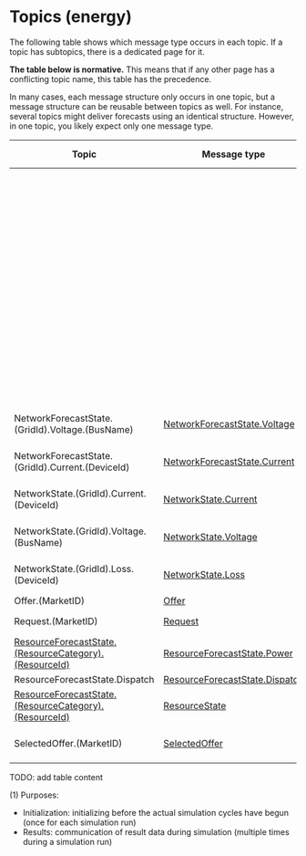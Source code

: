 # Topics (energy)

The following table shows which message type occurs in each topic. If a topic has subtopics, there is a dedicated page for it.

**The table below is normative.** This means that if any other page has a conflicting topic name, this table has the precedence.

In many cases, each message structure only occurs in one topic, but a message structure can be reusable between topics as well. For instance, several topics might deliver forecasts using an identical structure. However, in one topic, you likely expect only one message type.

| Topic | Message type | Purpose; see (1) | Publisher(s) | Subscriber(s) |
|-|-|-|-|-|
|  |  | Results |  |  |
|  |  | Results |  |  |
|  |  | Results |  |  |
|  |  | Results |  |  |
|  |  | Results |  |  |
|  |  | Results |  |  |
|  |  | Results |  |  |
|  |  | Results |  |  |
|  |  | Results |  |  |
|  |  | Results |  |  |
|  |  | Results |  |  |
|  |  | Results |  |  |
|  |  | Results |  |  |
|  |  | Results |  |  |
|  |  | Results |  |  |
|  |  | Results |  |  |
| NetworkForecastState.(GridId).Voltage.(BusName) | [NetworkForecastState.Voltage](energy_msg-networkforecaststate-voltage.md) | Results | [Grid (DSS)](energy_grid-dss.md) | [Distribution management system (DMS)](energy_distribution-management-system-dms.md) |
| NetworkForecastState.(GridId).Current.(DeviceId) | [NetworkForecastState.Current](energy_msg-networkforecaststate-current.md) | Results | [Grid (DSS)](energy_grid-dss.md) | [Distribution management system (DMS)](energy_distribution-management-system-dms.md) |
| NetworkState.(GridId).Current.(DeviceId) | [NetworkState.Current](energy_msg-networkstate-current.md) | Results | [Grid (DSS)](energy_grid-dss.md) | [Distribution management system (DMS)](energy_distribution-management-system-dms.md) |
| NetworkState.(GridId).Voltage.(BusName) | [NetworkState.Voltage](energy_msg-networkstate-voltage.md) | Results | [Grid (DSS)](energy_grid-dss.md) | [Distribution management system (DMS)](energy_distribution-management-system-dms.md) |
| NetworkState.(GridId).Loss.(DeviceId) | [NetworkState.Loss](energy_msg-networkstate-loss.md) | Results | [Grid (DSS)](energy_grid-dss.md) | [Distribution management system (DMS)](energy_distribution-management-system-dms.md) |
| Offer.(MarketID) | [Offer](energy_msg-offer.md) | Results | [Economic Dispatch](energy_economicdispatch.md) | [Procem-LFM](energy_procem-lfm.md) |
| Request.(MarketID) | [Request](energy_msg-request.md) | Results | [Procem-LFM](energy_procem-lfm.md) | [Economic Dispatch](energy_economicdispatch.md) |
| [ResourceForecastState.(ResourceCategory).(ResourceId)](energy_topic-resourceforecaststate.md) | [ResourceForecastState.Power](energy_msg-resourceforecaststate-power.md) | Results | [ResourceForecaster](energy_resourceforecaster.md) | [Economic Dispatch](energy_economicdispatch.md) |
| ResourceForecastState.Dispatch | [ResourceForecastState.Dispatch	](energy_msg-resourceforecaststate-dispatch.md) | Results |  |  |
| [ResourceForecastState.(ResourceCategory).(ResourceId)](energy_topic-resourceforecaststate.md) | [ResourceState](energy_msg-resourcestate.md) | Results | (Resources) | [Grid (DSS)](energy_grid-dss.md) |
| SelectedOffer.(MarketID) | [SelectedOffer](energy_msg-selectedoffer.md) | Results | [Distribution management system (DMS)](energy_distribution-management-system-dms.md) | [Procem-LFM](energy_procem-lfm.md) |

TODO: add table content


(1) Purposes:

- Initialization: initializing before the actual simulation cycles have begun (once for each simulation run)
- Results: communication of result data during simulation (multiple times during a simulation run)

